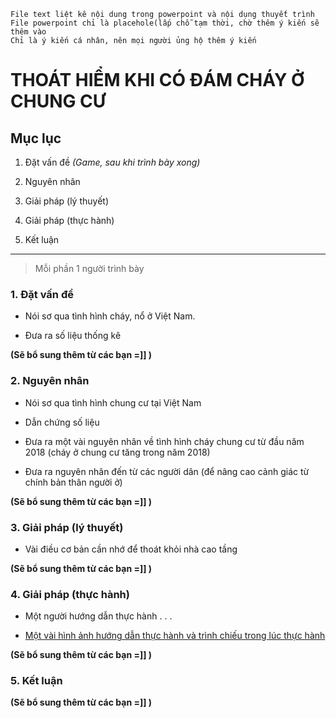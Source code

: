 ```
File text liệt kê nội dung trong powerpoint và nội dụng thuyết trình
File powerpoint chỉ là placehole(lấp chỗ tạm thời, chờ thêm ý kiến sẽ thêm vào
Chỉ là ý kiến cá nhân, nên mọi người ủng hộ thêm ý kiến
```

# THOÁT HIỂM KHI CÓ ĐÁM CHÁY Ở CHUNG CƯ

## Mục lục
1. Đặt vấn đề _(Game, sau khi trình bày xong)_

2. Nguyên nhân

3. Giải pháp (lý thuyết)

4. Giải pháp (thực hành)

5. Kết luận


---
> Mỗi phần 1 người trình bày

### 1. Đặt vấn đề
* Nói sơ qua tình hình cháy, nổ ở Việt Nam.

* Đưa ra số liệu thống kê

__(Sẽ bổ sung thêm từ các bạn =]] )__



### 2. Nguyên nhân
* Nói sơ qua tình hình chung cư tại Việt Nam

* Dẫn chứng số liệu

* Đưa ra một vài nguyên nhân về tình hình cháy chung cư từ đầu năm 2018 (cháy ở chung cư tăng trong năm 2018)

* Đưa ra nguyên nhân đến từ các người dân (để nâng cao cảnh giác từ chính bản thân người ở)

__(Sẽ bổ sung thêm từ các bạn =]] )__


### 3. Giải pháp (lý thuyết)
* Vài điều cơ bản cần nhớ để thoát khỏi nhà cao tầng

__(Sẽ bổ sung thêm từ các bạn =]] )__

### 4. Giải pháp (thực hành)
* Một người hướng dẫn thực hành . . . 

* [Một vài hình ảnh hướng dẫn thực hành và trình chiếu trong lúc thực hành](http://dantri.com.vn/doi-song/chay-chung-cu-nhung-luu-y-tuyet-doi-phai-nho-de-cuu-song-ban-than-20180323143701911.htm)

__(Sẽ bổ sung thêm từ các bạn =]] )__

### 5. Kết luận
__(Sẽ bổ sung thêm từ các bạn =]] )__
